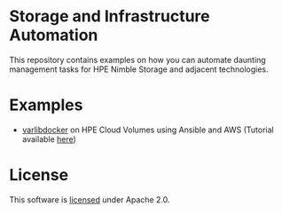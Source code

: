 # Storage and Infrastructure Automation
This repository contains examples on how you can automate daunting management tasks for HPE Nimble Storage and adjacent technologies.

# Examples
* [varlibdocker](cloud/varlibdocker) on HPE Cloud Volumes using Ansible and AWS (Tutorial available [here](https://developer.hpe.com/blog/apps-and-infrastructure-as-code-with-ansible-using-hpe-cloud-volumes-and))

# License
This software is [licensed](LICENSE) under Apache 2.0.
